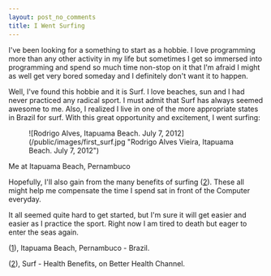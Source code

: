 ```yaml
---
layout: post_no_comments
title: I Went Surfing
---
```


<span class="drops">I</span>'ve been looking for a something to start as a hobbie. I love programming more than any other activity in my life but sometimes I get so immersed into  programming and spend so much time non-stop on it that I'm afraid I might as well get very bored someday and I definitely don't want it to happen.

Well, I've found this hobbie and it is Surf. I love beaches, sun and I had never practiced any radical sport. I must admit that Surf has always seemed awesome to me. Also, I realized I live in one of the more appropriate states in Brazil for surf. With this great opportunity and excitement, I went surfing:

<figure>
  ![Rodrigo Alves, Itapuama Beach. July 7, 2012](/public/images/first_surf.jpg "Rodrigo Alves Vieira, Itapuama Beach. July 7, 2012")
</figure>

<span class="image_caption">Me at Itapuama Beach, Pernambuco</span>

Hopefully, I'll also gain from the many benefits of surfing (<a href="#foot-link-1">2</a>). These all might help me compensate the time I spend sat in front of the Computer everyday.

It all seemed quite hard to get started, but I'm sure it will get easier and easier as I practice the sport. Right now I am tired to death but eager to enter the seas again.

<p class="foot-link" id="foot-link-1">(<a href="http://www.cabo.pe.gov.br/itapuama.asp">1</a>), Itapuama Beach, Pernambuco - Brazil.</p>


<p class="foot-link" id="foot-link-2">(<a href="http://www.betterhealth.vic.gov.au/bhcv2/bhcarticles.nsf/pages/Surfing
" title="Surf - Health Benefits">2</a>), Surf - Health Benefits, on Better Health Channel.</p>
